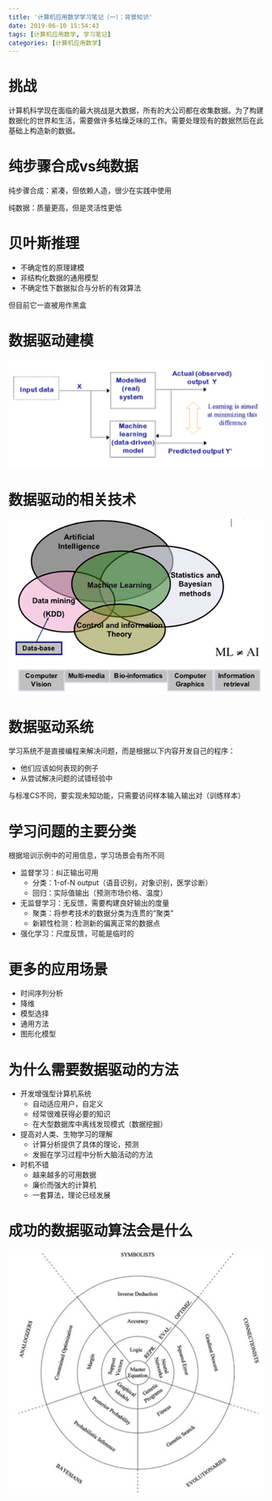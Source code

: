 ```yaml
---
title: '计算机应用数学学习笔记（一）：背景知识'
date: 2019-06-10 15:54:43
tags: [计算机应用数学, 学习笔记]
categories: [计算机应用数学]
---
```


# 挑战

计算机科学现在面临的最大挑战是大数据，所有的大公司都在收集数据。为了构建数据化的世界和生活，需要做许多枯燥乏味的工作。需要处理现有的数据然后在此基础上构造新的数据。

# 纯步骤合成vs纯数据

纯步骤合成：紧凑，但依赖人造，很少在实践中使用

纯数据：质量更高，但是灵活性更低

# 贝叶斯推理

- 不确定性的原理建模
- 非结构化数据的通用模型
- 不确定性下数据拟合与分析的有效算法

但目前它一直被用作黑盒

# 数据驱动建模

![](https://raw.githubusercontent.com/imonce/imgs/master/20190610154019.png)

# 数据驱动的相关技术

![](https://raw.githubusercontent.com/imonce/imgs/master/20190610154122.png)


# 数据驱动系统

学习系统不是直接编程来解决问题，而是根据以下内容开发自己的程序：

- 他们应该如何表现的例子
- 从尝试解决问题的试错经验中

与标准CS不同，要实现未知功能，只需要访问样本输入输出对（训练样本）

# 学习问题的主要分类

根据培训示例中的可用信息，学习场景会有所不同

- 监督学习：纠正输出可用
	- 分类：1-of-N output（语音识别，对象识别，医学诊断）
	- 回归：实际值输出（预测市场价格、温度）
- 无监督学习：无反馈，需要构建良好输出的度量
	- 聚类：将参考技术的数据分类为连贯的“聚类”
	- 新颖性检测：检测新的偏离正常的数据点
- 强化学习：尺度反馈，可能是临时的

# 更多的应用场景

- 时间序列分析
- 降维
- 模型选择
- 通用方法
- 图形化模型

# 为什么需要数据驱动的方法

- 开发增强型计算机系统
	- 自动适应用户，自定义
	- 经常很难获得必要的知识
	- 在大型数据库中离线发现模式（数据挖掘）
- 提高对人类、生物学习的理解
	- 计算分析提供了具体的理论，预测
	- 发掘在学习过程中分析大脑活动的方法
- 时机不错
	- 越来越多的可用数据
	- 廉价而强大的计算机
	- 一套算法，理论已经发展

# 成功的数据驱动算法会是什么

![](https://raw.githubusercontent.com/imonce/imgs/master/20190610155242.png)